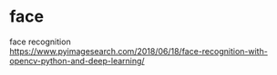# face
face recognition  
https://www.pyimagesearch.com/2018/06/18/face-recognition-with-opencv-python-and-deep-learning/

